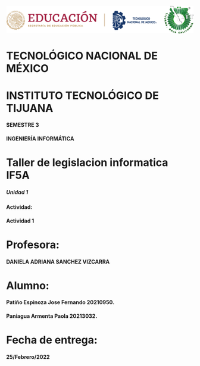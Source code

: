<p align="center"><img src="IMG/LOGOTIPO.png"/></p>

# TECNOLÓGICO NACIONAL DE MÉXICO  
# INSTITUTO TECNOLÓGICO DE TIJUANA  
#### SEMESTRE 3 
#### INGENIERÍA INFORMÁTICA 
 
# Taller de legislacion informatica IF5A 
##### Unidad 1 
#### Actividad:  
#### Actividad 1
 
# Profesora:  
#### DANIELA ADRIANA SANCHEZ VIZCARRA
 
# Alumno:  
#### Patiño Espinoza Jose Fernando 20210950.
#### Paniagua Armenta Paola 20213032.
 
# Fecha de entrega:  
#### 25/Febrero/2022 
